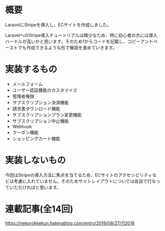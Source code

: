 # 概要
LaravelにStripeを導入し、ECサイトを作成しました。

LaravelへのStripe導入チュートリアルは稀少なため、特に初心者の方には導入ハードルが高いかと思います。そのため1からコードを記載し、コピーアンドペーストでも作成できるような形で解説を進めていきます。


# 実装するもの
- メールフォーム
- ユーザー認証機能のカスタマイズ
- 管理者権限
- サブスクリプション決済機能
- 請求書ダウンロード機能
- サブスクリプションプラン変更機能
- サブスクリプション中止機能
- Webhook
- クーポン機能
- ショッピングカート機能

# 実装しないもの
今回はStripeの導入方法に焦点を当てるため、ECサイトのアクセシビリティなどは考慮に入れていません。そのためサイトレイアウトについては各自で行なっていただければと思います。


# 連載記事(全14回)
https://nekorokkekun.hatenablog.com/entry/2019/08/27/112018
